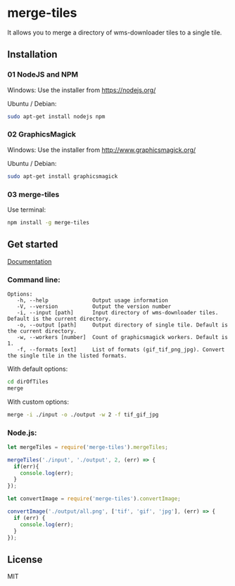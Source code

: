 # merge-tiles
It allows you to merge a directory of wms-downloader tiles to a single tile.


## Installation

### 01 NodeJS and NPM

Windows:
Use the installer from <https://nodejs.org/>

Ubuntu / Debian:
```sh
sudo apt-get install nodejs npm
```

### 02 GraphicsMagick

Windows:
Use the installer from <http://www.graphicsmagick.org/>

Ubuntu / Debian:
```sh
sudo apt-get install graphicsmagick
```

### 03 merge-tiles
Use terminal:
```sh
npm install -g merge-tiles
```

## Get started

[Documentation](https://stadt-bielefeld.github.io/merge-tiles/index.html)

### Command line:

```
Options:
   -h, --help              Output usage information
   -V, --version           Output the version number
   -i, --input [path]      Input directory of wms-downloader tiles. Default is the current directory.
   -o, --output [path]     Output directory of single tile. Default is the current directory.
   -w, --workers [number]  Count of graphicsmagick workers. Default is 1.
   -f, --formats [ext]     List of formats (gif_tif_png_jpg). Convert the single tile in the listed formats.
```

With default options:
```sh
cd dirOfTiles
merge
```

With custom options:
```sh
merge -i ./input -o ./output -w 2 -f tif_gif_jpg
```

### Node.js:
```js
let mergeTiles = require('merge-tiles').mergeTiles;

mergeTiles('./input', './output', 2, (err) => {
  if(err){
    console.log(err);
  }
});
```

```js
let convertImage = require('merge-tiles').convertImage;

convertImage('./output/all.png', ['tif', 'gif', 'jpg'], (err) => {
  if (err) {
    console.log(err);
  }
});
```

## License
MIT
